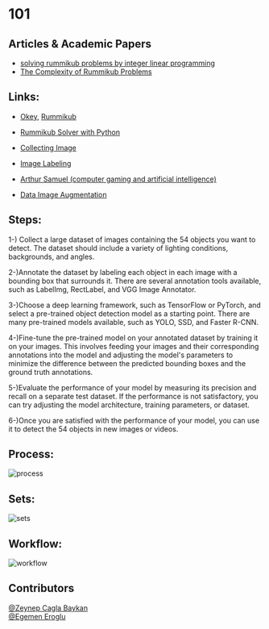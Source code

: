 # 101

## Articles & Academic Papers
- [solving rummikub problems by integer linear programming](https://github.com/erogluegemen/101/files/10107439/solving.rummikub.problems.by.integer.linear.programming.1.pdf)
- [The Complexity of Rummikub Problems](https://github.com/erogluegemen/101/files/10107449/rummikub.pdf)

##  Links:
- [Okey](https://en.wikipedia.org/wiki/Okey), [Rummikub](https://en.wikipedia.org/wiki/Rummikub)
- [Rummikub Solver with Python](https://github.com/Ollie-Hooper/RummikubSolver)

- [Collecting Image](https://medium.com/analytics-vidhya/a-simple-way-to-collect-your-deep-learning-image-dataset-4ead47b6826c)
- [Image Labeling](https://towardsdatascience.com/building-and-labeling-image-datasets-for-data-science-projects-ab59172e46b4)

- [Arthur Samuel (computer gaming and artificial intelligence)](https://en.wikipedia.org/wiki/Arthur_Samuel)

- [Data Image Augmentation](https://github.com/mdbloice/Augmentor)

## Steps:
1-) Collect a large dataset of images containing the 54 objects you want to detect. The dataset should include a variety of lighting conditions, backgrounds, and angles.

2-)Annotate the dataset by labeling each object in each image with a bounding box that surrounds it. There are several annotation tools available, such as LabelImg, RectLabel, and VGG Image Annotator.

3-)Choose a deep learning framework, such as TensorFlow or PyTorch, and select a pre-trained object detection model as a starting point. There are many pre-trained models available, such as YOLO, SSD, and Faster R-CNN.

4-)Fine-tune the pre-trained model on your annotated dataset by training it on your images. This involves feeding your images and their corresponding annotations into the model and adjusting the model's parameters to minimize the difference between the predicted bounding boxes and the ground truth annotations.

5-)Evaluate the performance of your model by measuring its precision and recall on a separate test dataset. If the performance is not satisfactory, you can try adjusting the model architecture, training parameters, or dataset.

6-)Once you are satisfied with the performance of your model, you can use it to detect the 54 objects in new images or videos.


## Process: 
![process](https://user-images.githubusercontent.com/30879498/204377893-1726a28f-dc72-4e6e-932c-797b7837b69f.png)

## Sets:
![sets](https://user-images.githubusercontent.com/30879498/204378132-fdfa221f-50dd-4006-a480-f8253f8f70c0.png)

## Workflow: 
![workflow](https://user-images.githubusercontent.com/30879498/204377713-3a9b8161-3b3b-4ba4-ba40-5439227c8a43.png)

## Contributors
[@Zeynep Cagla Baykan](https://github.com/zeynepcaglabaykan) <br>
[@Egemen Eroglu](https://github.com/erogluegemen)
